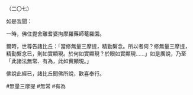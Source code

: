 （二〇七）

如是我聞：

一時，佛住毘舍離耆婆拘摩羅藥師菴羅園。

爾時，世尊告諸比丘：「當修無量三摩提，精勤繫念。所以者何？修無量三摩提，精勤繫念已，則如實顯現。於何如實顯現？於眼如實顯現……」如是廣說，乃至「此諸法無常、有為，此如實顯現。」

佛說此經已，諸比丘聞佛所說，歡喜奉行。



#無量三摩提
#無常
#有為
